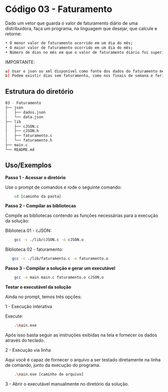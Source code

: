 # Código 03 - Faturamento

Dado um vetor que guarda o valor de faturamento diário de uma distribuidora, faça um programa, na linguagem que desejar, que calcule e retorne:
```bash
• O menor valor de faturamento ocorrido em um dia do mês;
• O maior valor de faturamento ocorrido em um dia do mês;
• Número de dias no mês em que o valor de faturamento diário foi superior à média mensal.
```
IMPORTANTE:
```bash
a) Usar o json ou xml disponível como fonte dos dados do faturamento mensal;
b) Podem existir dias sem faturamento, como nos finais de semana e feriados. Estes dias devem ser ignorados no cálculo da média;
```

## Estrutura do diretório

```bash
03 - Faturamento
├── json
│   ├── dados.json
│   └── data.json
├── lib
│   ├── cJSON.c
│   ├── cJSON.h
│   ├── faturamento.c
│   └── faturamento.h
├── main.c
└── README.md
````


## Uso/Exemplos

**Passo 1 - Acessar o diretório**

Use o prompt de comandos e rode o seguinte comando:

```bash
    cd [caminho da pasta]
````

**Passo 2 - Compilar as bibliotecas**

Compile as bibliotecas contendo as funções necessárias para a execução da solução:

Biblioteca 01 - cJSON:

```bash
    gcc -c ./lib/cJSON.c -o cJSON.o
````

Biblioteca 02 - faturamento:

```bash
   gcc -c ./lib/faturamento.c -o faturamento.o
````
**Passo 3 - Compilar a solução e gerar um executável**

```bash
    gcc -o main main.c faturamento.o cJSON.o
````

**Testar o executável da solução**

Ainda no prompt, temos três opções:

1 - Execução interativa

Execute:

```bash
    .\main.exe
````
Após isso basta seguir as instruções exibidas na tela e fornecer os dados através do teclado.

2 - Execução via linha

Aqui você é capaz de fornecer o arquivo a ser testado diretamente na linha de comando, junto da execução do programa.

```bash
    .\main.exe [caminho do arquivo]
````

3 - Abrir o executável manualmente no diretório da solução.
